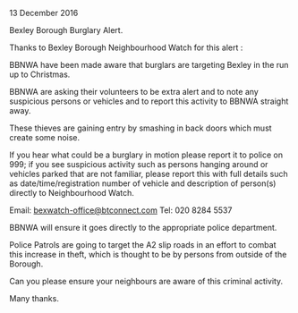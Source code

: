 13 December 2016

Bexley Borough Burglary Alert.

Thanks to Bexley Borough Neighbourhood Watch for this alert :

BBNWA have been made aware that burglars are targeting Bexley in the run up to Christmas.

BBNWA are asking their volunteers to be extra alert and to note any suspicious persons or vehicles and to report this activity to BBNWA straight away.

These thieves are gaining entry by smashing in back doors which must create some noise.

If you hear what could be a burglary in motion please report it to police on 999; if you see suspicious activity such as persons hanging around or vehicles parked that are not familiar, please report this with full details such as date/time/registration number of vehicle and description of person(s) directly to Neighbourhood Watch.

Email: bexwatch-office@btconnect.com Tel: 020 8284 5537

BBNWA will ensure it goes directly to the appropriate police department.

Police Patrols are going to target the A2 slip roads in an effort to combat this increase in theft, which is thought to be by persons from outside of the Borough.

Can you please ensure your neighbours are aware of this criminal activity.

Many thanks.
